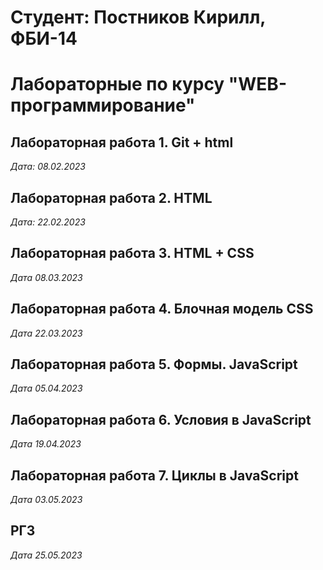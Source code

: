 # Студент: Постников Кирилл, ФБИ-14

# Лабораторные по курсу "WEB-программирование"

## Лабораторная работа 1. Git + html

*Дата: 08.02.2023*

## Лабораторная работа 2. HTML

*Дата: 22.02.2023*

## Лабораторная работа 3. HTML + CSS

*Дата 08.03.2023*

## Лабораторная работа 4. Блочная модель CSS

*Дата 22.03.2023*

## Лабораторная работа 5. Формы. JavaScript

*Дата 05.04.2023*

## Лабораторная работа 6. Условия в JavaScript

*Дата 19.04.2023*

## Лабораторная работа 7. Циклы в JavaScript

*Дата 03.05.2023*

## РГЗ

*Дата 25.05.2023*